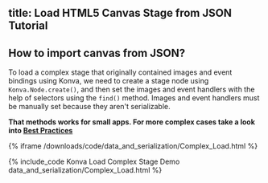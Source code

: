 title: Load HTML5 Canvas Stage from JSON Tutorial
---

## How to import canvas from JSON?

To load a complex stage that originally contained images and event bindings using Konva,
we need to create a stage node using `Konva.Node.create()`, and then set the
images and event handlers with the help of selectors using the `find()` method.
Images and event handlers must be manually set because they aren't serializable.

**That methods works for small apps. For more complex cases take a look into [Best Practices](/docs/data_and_serialization/Best_Practices.html)**

{% iframe /downloads/code/data_and_serialization/Complex_Load.html %}

{% include_code Konva Load Complex Stage Demo data_and_serialization/Complex_Load.html %}
